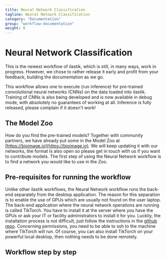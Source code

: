 ```yaml
---
title: Neural Network Classification
tagline: Neural Netowrk Classification
category: "Documentation"
group: "workflow-documentation"
weight: 0
---
```

# Neural Network Classification

This is the newest workflow of ilastik, which is still, in many ways, work in progress. However, we chose to rather release it early and profit from your feedback, building the documentation as we go. 

This workflow allows one to execute (run inference) for pre-trained convolutional neural networks (CNNs) on the data loaded into ilastik. Training of CNNs is also being developed and is now available in debug mode, with absolutely no guarantees of working at all. Inference is fully released, please complain if it doesn't work!

## The Model Zoo
How do you find the pre-trained models? Together with community partners, we have already put some in the Model Zoo at [https://bioimage.io](https://bioimage.io). We will keep updating it with our networks, the format is also open so please get in touch with us if you want to contribute models.
The first step of using the Neural Network workflow is to find a network you would like to use in the Zoo.

## Pre-requisites for running the workflow
Unlike other ilastik workflows, the Neural Network workflow runs the back-end separately from the desktop application. The reason for this separation is to enable the use of GPUs which are usually not found on the user laptop. The back-end application where the neural network operations are running is called TikTorch. You have to install it at the server where you have the GPUs or ask your IT or facility administrators to install it for you. Luckily, the installation process is not difficult, just follow the instructions in the [github repo](https://github.com/ilastik/tiktorch). Concerning permissions, you need to be able to ssh to the machine where TikTorch will run. Of course, you can also install TikTorch on your powerful local desktop, then nothing needs to be done remotely.

## Workflow step by step

